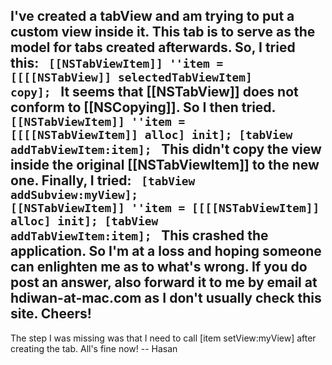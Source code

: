 
I've created a tabView and am trying to put a custom view inside it. This tab is to serve as the model for tabs created afterwards. So, I tried this:
<code>
[[NSTabViewItem]] ''item = [[[[NSTabView]] selectedTabViewItem] copy];
</code>
It seems that [[NSTabView]] does not conform to [[NSCopying]]. So I then tried.
<code>
[[NSTabViewItem]] ''item = [[[[NSTabViewItem]] alloc] init];
[tabView addTabViewItem:item];
</code>
This didn't copy the view inside the original [[NSTabViewItem]] to the new one. Finally, I tried:
<code>
[tabView addSubview:myView];
[[NSTabViewItem]] ''item = [[[[NSTabViewItem]] alloc] init];
[tabView addTabViewItem:item];
</code>
This crashed the application. So I'm at a loss and hoping someone can enlighten me as to what's wrong. If you do post an answer, also forward it to me by email at hdiwan-at-mac.com as I don't usually check this site. Cheers!
----
The step I was missing was that I need to call [item setView:myView] after creating the tab. All's fine now! -- Hasan